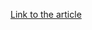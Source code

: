 [Link to the article](https://blog.trendmicro.com/trendlabs-security-intelligence/operation-poisoned-news-hong-kong-users-targeted-with-mobilemalware-via-local-news-links/)
